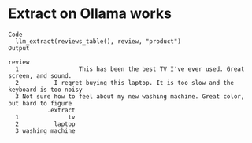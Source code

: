 # Extract on Ollama works

    Code
      llm_extract(reviews_table(), review, "product")
    Output
                                                                                    review
      1                 This has been the best TV I've ever used. Great screen, and sound.
      2          I regret buying this laptop. It is too slow and the keyboard is too noisy
      3 Not sure how to feel about my new washing machine. Great color, but hard to figure
               .extract
      1              tv
      2          laptop
      3 washing machine

